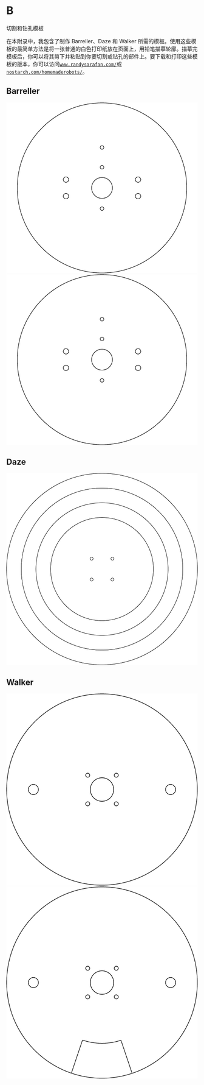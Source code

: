 # B

切割和钻孔模板

在本附录中，我包含了制作 Barreller、Daze 和 Walker 所需的模板。使用这些模板的最简单方法是将一张普通的白色打印纸放在页面上，用铅笔描摹轮廓。描摹完模板后，你可以将其剪下并粘贴到你要切割或钻孔的部件上。要下载和打印这些模板的版本，你可以访问[`www.randysarafan.com/`](http://www.randysarafan.com/)或[`nostarch.com/homemaderobots/`](https://nostarch.com/homemaderobots/)。

## Barreller

![fbb01001a](img/fbb01001a.png)![fbb01001b](img/fbb01001b.png)

## Daze

![fbb01002](img/fbb01002.png)

## Walker

![fbb01003a](img/fbb01003a.png)![fbb01003b](img/fbb01003b.png)
